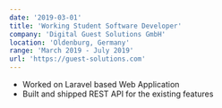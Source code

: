 ```yaml
---
date: '2019-03-01'
title: 'Working Student Software Developer'
company: 'Digital Guest Solutions GmbH'
location: 'Oldenburg, Germany'
range: 'March 2019 - July 2019'
url: 'https://guest-solutions.com'
---
```


- Worked on Laravel based Web Application
- Built and shipped REST API for the existing features
